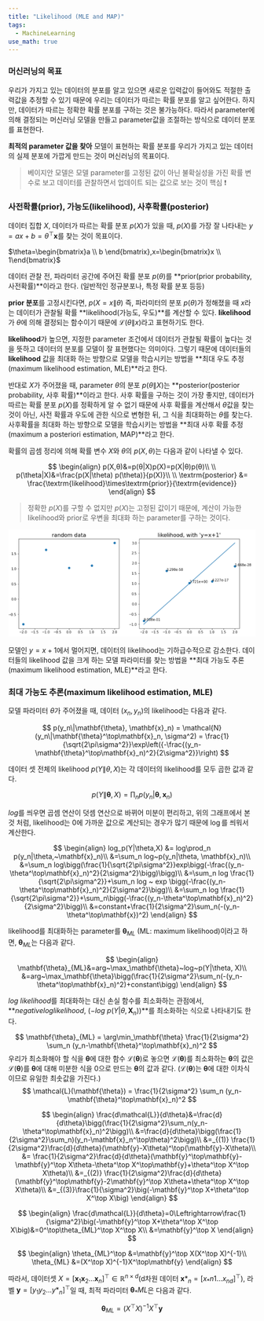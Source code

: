 ```yaml
---
title: "Likelihood (MLE and MAP)"
tags:
  - MachineLearning
use_math: true
---
```


### 머신러닝의 목표 

우리가 가지고 있는 데이터의 분포를 알고 있으면 새로운 입력값이 들어와도 적절한 출력값을 추정할 수 있기 때문에 우리는 데이터가 따르는 확률 분포를 알고 싶어한다. 하지만, 데이터가 따르는 정확한 확률 분포를 구하는 것은 불가능하다. 따라서 parameter에 의해 결정되는 머신러닝 모델을 만들고 parameter값을 조절하는 방식으로 데이터 분포를 표현한다. 

__최적의 parameter 값을 찾아__ 모델이 표현하는 확률 분포를 우리가 가지고 있는 데이터의 실제 분포에 가깝게 만드는 것이 머신러닝의 목표이다. 

> 베이지안 모델은 모델 parameter를 고정된 값이 아닌 불확실성을 가진 확률 변수로 보고 데이터를 관찰하면서 업데이트 되는 값으로 보는 것이 핵심 ❗



### 사전확률(prior), 가능도(likelihood), 사후확률(posterior)

데이터 집합 $X$, 데이터가 따르는 확률 분포 $p(X)$가 있을 때, $p(X)$를 가장 잘 나타내는 $y=ax+b=\theta^\top\mathbf{x}$를 찾는 것이 목표이다. 

$\theta=\begin{bmatrix}a \\ b \end{bmatrix},x=\begin{bmatrix}x \\ 1\end{bmatrix}$

데이터 관찰 전, 파라미터 공간에 주어진 확률 분포 $p(\theta)$를 **prior(prior probability, 사전확률)**이라고 한다. (일반적인 정규분포나, 특정 확률 분포 등등)

**prior 분포**를 고정시킨다면, $p(X=x\|\theta)$ 즉, 파라미터의 분포 $p(\theta)$가 정해졌을 때 $x$라는 데이터가 관찰될 확률 **likelihood(가능도, 우도)**를 계산할 수 있다. **likelihood**가 $\theta$에 의해 결정되는 함수이기 때문에 $\mathcal{L}(\theta\|x)$라고 표현하기도 한다. 

**likelihood**가 높으면, 지정한 parameter 조건에서 데이터가 관찰될 확률이 높다는 것을 뜻하고 데이터의 분포를 모델이 잘 표현했다는 의미이다. 그렇기 때문에 데이터들의 **likelihood** 값을 최대화 하는 방향으로 모델을 학습시키는 방법을 **최대 우도 추정(maximum likelihood estimation, MLE)**라고 한다. 

반대로 $X$가 주어졌을 때, parameter $\theta$의 분포 $p(\theta\|X)$는 **posterior(posterior probability, 사후 확률)**이라고 한다.  사후 확률을 구하는 것이 가장 좋지만, 데이터가 따르는 확률 분포 $p(X)$를 정확하게 알 수 없기 때문에 사후 확률을 계산해서 $\theta$값을 찾는 것이 아닌, 사전 확률과 우도에 관한 식으로 변형한 뒤, 그 식을 최대화하는 $\theta$를 찾는다. 사후확률을 최대화 하는 방향으로 모델을 학습시키는 방법을 **최대 사후 확률 추정(maximum a posteriori estimation, MAP)**라고 한다. 

확률의 곱셈 정리에 의해 확률 변수 $X$와 $θ$의 $p(X,θ)$는 다음과 같이 나타낼 수 있다.

$$
\begin{align}
p(X,θ)&=p(θ|X)p(X)=p(X|θ)p(θ)\\
\\
p(\theta|X)&=\frac{p(X|\theta) p(\theta)}{p(X)}\\
\\
\textrm{posterior} &= \frac{\textrm{likelihood}\times\textrm{prior}}{\textrm{evidence}}
\end{align}
$$

> 정확한 $p(X)$를 구할 수 없지만 $p(X)$는 고정된 값이기 때문에, 계산이 가능한 likelihood와 prior로 우변을 최대화 하는 parameter를 구하는 것이다. 
> 
<p align="center">
  <img src="/post_i/post3/1.PNG">
</p>

모델인 $y=x+1$에서 멀어지면, 데이터의 likelihood는 기하급수적으로 감소한다. 데이터들의 likelihood 값을 크게 하는 모델 파라미터를 찾는 방법을 **최대 가능도 추론(maximum likelihood estimation, MLE)**라고 한다. 



### 최대 가능도 추론(maximum likelihood estimation, MLE)

모델 파라미터 $\theta$가 주어졌을 때, 데이터 $(x_n, y_n)$의 likelihood는 다음과 같다. 

$$
p(y_n\|\mathbf{\theta}, \mathbf{x}_n) = \mathcal{N}(y_n\|\mathbf{\theta}^\top\mathbf{x}_n, \sigma^2) = \frac{1}{\sqrt{2\pi\sigma^2}}\exp\left({-\frac{(y_n-\mathbf{\theta}^\top\mathbf{x}_n)^2}{2\sigma^2}}\right)
$$

데이터 셋 전체의 likelihood $p(Y\|\theta, X)$는 각 데이터의 likelihood를 모두 곱한 값과 같다. 

$$
p(Y\|\mathbf{\theta}, X) = \prod_n p(y_n|\mathbf{\theta}, \mathbf{x}_n)
$$

$log$를 씌우면 곱셈 연산이 덧셈 연산으로 바뀌어 미분이 편리하고, 위의 그래프에서 본 것 처럼, likelihood는 0에 가까운 값으로 계산되는 경우가 많기 때문에 $\log$를 씌워서 계산한다. 

$$
\begin{align}
log_p(Y|\theta,X) &= log\prod_n p(y_n|\theta,~\mathbf{x}_n)\\
&=\sum_n log~p(y_n|\theta, \mathbf{x}_n)\\
&=\sum_n log\bigg(\frac{1}{\sqrt{2\pi\sigma^2}}exp\bigg(-\frac{(y_n-\theta^\top\mathbf{x}_n)^2}{2\sigma^2}\bigg)\bigg)\\
&=\sum_n log \frac{1}{\sqrt{2\pi\sigma^2}}+\sum_n log ~ exp \bigg(-\frac{(y_n-\theta^\top\mathbf{x}_n)^2}{2\sigma^2}\bigg)\\
&=\sum_n log \frac{1}{\sqrt{2\pi\sigma^2}}+\sum_n\bigg(-\frac{(y_n-\theta^\top\mathbf{x}_n)^2}{2\sigma^2}\bigg)\\
&=constant+\frac{1}{2\sigma^2}\sum_n(-(y_n-\theta^\top\mathbf{x})^2)
\end{align}
$$

likelihood를 최대화하는 parameter를 $\mathbf{\theta}_{ML}$ (ML: maximum likelihood)이라고 하면, $\mathbf{\theta}_{ML}$는 다음과 같다. 

$$
\begin{align}
\mathbf{\theta}_{ML}&=arg~\max_\mathbf{\theta}~log~p(Y|\theta, X)\\
&=arg~\max_\mathbf{\theta}\bigg(\frac{1}{2\sigma^2}\sum_n(-(y_n-\theta^\top\mathbf{x}_n)^2)+constant\bigg)
\end{align}
$$

$log~likelihood$를 최대화하는 대신 손실 함수를 최소화하는 관점에서, **$negative log likelihood,~ (-log~p(Y|\theta, \mathbf{X}_n))$**를 최소화하는 식으로 나타내기도 한다. 

$$
\mathbf{\theta}_{ML} = \arg\min_\mathbf{\theta} \frac{1}{2\sigma^2} \sum_n (y_n-\mathbf{\theta}^\top\mathbf{x}_n)^2
$$
우리가 최소화해야 할 식을 $\mathbf{\theta}$에 대한 함수 $\mathcal{L}(\mathbf{\theta})$로 놓으면 $\mathcal{L}(\mathbf{\theta})$를 최소화하는 $\mathbf{\theta}$의 값은 $\mathcal{L}(\mathbf{\theta})$를 $\mathbf{\theta}$에 대해 미분한 식을 0으로 만드는 $\mathbf{\theta}$의 값과 같다. ($\mathcal{L}(\mathbf{\theta})$는 $\mathbf{\theta}$에 대한 이차식이므로 유일한 최솟값을 가진다.)
$$
\mathcal{L}(\mathbf{\theta}) = \frac{1}{2\sigma^2} \sum_n (y_n-\mathbf{\theta}^\top\mathbf{x}_n)^2
$$

$$
\begin{align}
\frac{d\mathcal{L}}{d\theta}&=\frac{d}{d\theta}\bigg(\frac{1}{2\sigma^2}\sum_n(y_n-\theta^\top\mathbf{x}_n)^2\bigg)\\
&=\frac{d}{d\theta}\bigg(\frac{1}{2\sigma^2}\sum_n)(y_n-\mathbf{x}_n^\top\theta)^2\bigg)\\
&=_{(1)} \frac{1}{2\sigma^2}\frac{d}{d\theta}(\mathbf{y}-X\theta)^\top(\mathbf{y}-X\theta)\\
&= \frac{1}{2\sigma^2}\frac{d}{d\theta}(\mathbf{y}^\top\mathbf{y}-\mathbf{y}^\top X\theta-\theta^\top X^\top\mathbf{y}+\theta^\top X^\top X\theta)\\
&=_{(2)} \frac{1}{2\sigma^2}\frac{d}{d\theta}(\mathbf{y}^\top\mathbf{y}-2\mathbf{y}^\top X\theta+\theta^\top X^\top X\theta)\\
&=_{(3)}\frac{1}{\sigma^2}\big(-\mathbf{y}^\top X+\theta^\top X^\top X\big)
\end{align}
$$

$$
\begin{align}
\frac{d\mathcal{L}}{d\theta}=0\Leftrightarrow\frac{1}{\sigma^2}\big(-\mathbf{y}^\top X+\theta^\top X^\top X\big)&=0^\top\theta_{ML}^\top X^\top X\\
&=\mathbf{y}^\top X
\end{align}
$$

$$
\begin{align}
\theta_{ML}^\top &=\mathbf{y}^\top X(X^\top X)^{-1}\\
\theta_{ML} &=(X^\top X)^{-1}X^\top\mathbf{y}
\end{align}
$$

따라서, 데이터셋 $X=[\mathbf{x}_1 \mathbf{x}_2 \dots \mathbf{x}_n]^\top \in \mathbb{R}^{n \times d}$(d차원 데이터 $\mathbf{x}*_n=[x_*{n1} \dots x_{nd}]^\top$), 라벨 $\mathbf{y}=[y_1 y_2 \dots y*_n]^\top$일 때, 최적 파라미터 $\mathbf{\theta}_*{ML}$은 다음과 같다. 

$$
\mathbf{\theta}_{ML} = (X^\top X)^{-1}X^\top\mathbf{y}
$$
